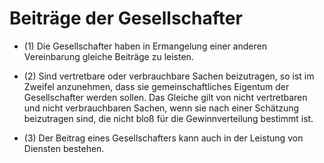 # Beiträge der Gesellschafter

- (1) Die Gesellschafter haben in Ermangelung einer anderen Vereinbarung gleiche Beiträge zu leisten.

- (2) Sind vertretbare oder verbrauchbare Sachen beizutragen, so ist im Zweifel anzunehmen, dass sie gemeinschaftliches Eigentum der Gesellschafter werden sollen. Das Gleiche gilt von nicht vertretbaren und nicht verbrauchbaren Sachen, wenn sie nach einer Schätzung beizutragen sind, die nicht bloß für die Gewinnverteilung bestimmt ist.

- (3) Der Beitrag eines Gesellschafters kann auch in der Leistung von Diensten bestehen.

